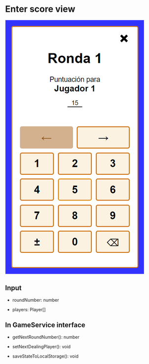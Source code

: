 # Enter score view

![enter score](./images/enter_score.png)

## Input

- roundNumber: number

- players: Player[]

## In GameService interface

- getNextRoundNumber(): number

- setNextDealingPlayer(): void

- saveStateToLocalStorage(): void
